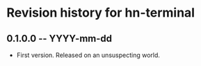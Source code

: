 # Revision history for hn-terminal

## 0.1.0.0 -- YYYY-mm-dd

* First version. Released on an unsuspecting world.
